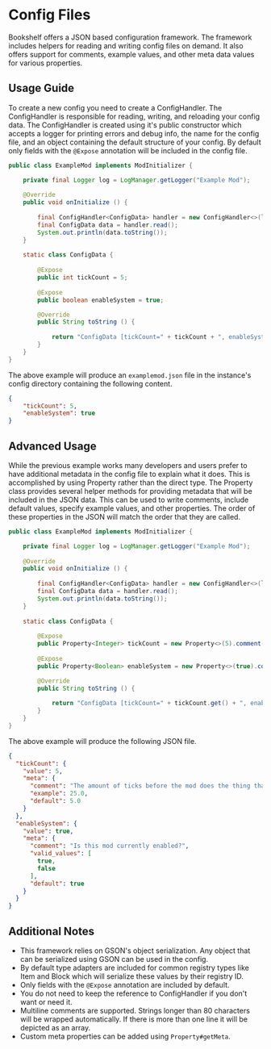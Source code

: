 # Config Files
Bookshelf offers a JSON based configuration framework. The framework includes helpers for reading and writing config files on demand. It also offers support for comments, example values, and other meta data values for various properties. 

## Usage Guide
To create a new config you need to create a ConfigHandler. The ConfigHandler is responsible for reading, writing, and reloading your config data. The ConfigHandler is created using it's public constructor which accepts a logger for printing errors and debug info, the name for the config file, and an object containing the default structure of your config. By default only fields with the `@Expose` annotation will be included in the config file.

```java
public class ExampleMod implements ModInitializer {

    private final Logger log = LogManager.getLogger("Example Mod");
    
    @Override
    public void onInitialize () {
        
        final ConfigHandler<ConfigData> handler = new ConfigHandler<>(log, "examplemod", new ConfigData());
        final ConfigData data = handler.read();
        System.out.println(data.toString());
    }   
    
    static class ConfigData {
        
        @Expose
        public int tickCount = 5;
        
        @Expose
        public boolean enableSystem = true;

        @Override
        public String toString () {
            
            return "ConfigData [tickCount=" + tickCount + ", enableSystem=" + enableSystem + "]";
        }
    }
}
```

The above example will produce an `examplemod.json` file in the instance's config directory containing the following content.

```json
{
    "tickCount": 5,
    "enableSystem": true
}
```

## Advanced Usage
While the previous example works many developers and users prefer to have additional metadata in the config file to explain what it does. This is accomplished by using Property<T> rather than the direct type. The Property<T> class provides several helper methods for providing metadata that will be included in the JSON data. This can be used to write comments, include default values, specify example values, and other properties. The order of these properties in the JSON will match the order that they are called.

```java
public class ExampleMod implements ModInitializer {

    private final Logger log = LogManager.getLogger("Example Mod");
    
    @Override
    public void onInitialize () {
        
        final ConfigHandler<ConfigData> handler = new ConfigHandler<>(log, "examplemod", new ConfigData());
        final ConfigData data = handler.read();
        System.out.println(data.toString());
    }   
    
    static class ConfigData {
        
        @Expose
        public Property<Integer> tickCount = new Property<>(5).comment("The amount of ticks before the mod does the thing that it does.").example(25).defaultValue();
        
        @Expose
        public Property<Boolean> enableSystem = new Property<>(true).comment("Is this mod currently enabled?").booleanValues().defaultValue();

        @Override
        public String toString () {
            
            return "ConfigData [tickCount=" + tickCount.get() + ", enableSystem=" + enableSystem.get() + "]";
        }
    }
}
```

The above example will produce the following JSON file. 
```json
{
  "tickCount": {
    "value": 5,
    "meta": {
      "comment": "The amount of ticks before the mod does the thing that it does.",
      "example": 25.0,
      "default": 5.0
    }
  },
  "enableSystem": {
    "value": true,
    "meta": {
      "comment": "Is this mod currently enabled?",
      "valid_values": [
        true,
        false
      ],
      "default": true
    }
  }
}
```

## Additional Notes
- This framework relies on GSON's object serialization. Any object that can be serialized using GSON can be used in the config.
- By default type adapters are included for common registry types like Item and Block which will serialize these values by their registry ID.
- Only fields with the `@Expose` annotation are included by default.
- You do not need to keep the reference to ConfigHandler if you don't want or need it.
- Multiline comments are supported. Strings longer than 80 characters will be wrapped automatically. If there is more than one line it will be depicted as an array.
- Custom meta properties can be added using `Property#getMeta`.
